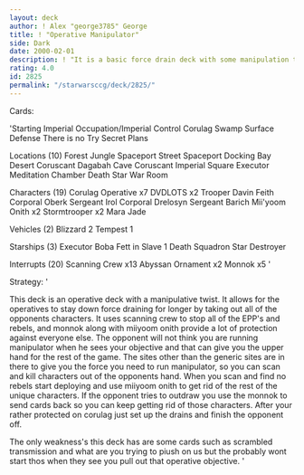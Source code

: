 ```yaml
---
layout: deck
author: ! Alex "george3785" George
title: ! "Operative Manipulator"
side: Dark
date: 2000-02-01
description: ! "It is a basic force drain deck with some manipulation to wreck a big EPP Party."
rating: 4.0
id: 2825
permalink: "/starwarsccg/deck/2825/"
---
```

Cards: 

'Starting
Imperial Occupation/Imperial Control
Corulag
Swamp
Surface Defense
There is no Try
Secret Plans

Locations (10)
Forest
Jungle
Spaceport Street
Spaceport Docking Bay
Desert
Coruscant
Dagabah Cave
Coruscant Imperial Square
Executor Meditation Chamber
Death Star War Room

Characters (19)
Corulag Operative x7
DVDLOTS x2
Trooper Davin Feith
Corporal Oberk
Sergeant Irol
Corporal Drelosyn
Sergeant Barich
Mii'yoom Onith x2
Stormtrooper x2
Mara Jade

Vehicles (2)
Blizzard 2
Tempest 1

Starships (3)
Executor
Boba Fett in Slave 1
Death Squadron Star Destroyer

Interrupts (20)
Scanning Crew x13
Abyssan Ornament x2
Monnok x5 '

Strategy: '

This deck is an operative deck with a manipulative twist. It allows for the operatives to stay down force draining for longer by taking out all of the opponents characters. It uses scanning crew to stop all of the EPP's and rebels, and monnok along with miiyoom onith provide a lot of protection against everyone else. The opponent will not think you are running manipulator when he sees your objective and that can give you the upper hand for the rest of the game. The sites other than the generic sites are in there to give you the force you need to run manipulator, so you can scan and kill characters out of the opponents hand. When you scan and find no rebels start deploying and use miiyoom onith to get rid of the rest of the unique characters. If the opponent tries to outdraw you use the monnok to send cards back so you can keep getting rid of those characters. After your rather protected on corulag just set up the drains and finish the opponent off.

The only weakness's this deck has are some cards such as scrambled transmission and what are you trying to piush on us but the probably wont start thos when they see you pull out that operative objective. '
